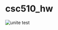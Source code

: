 # csc510_hw
![unite test](https://github.com/lamonkey/csc510_hw/actions/workflows/python_unit_test.yml/badge.svg?event=push)